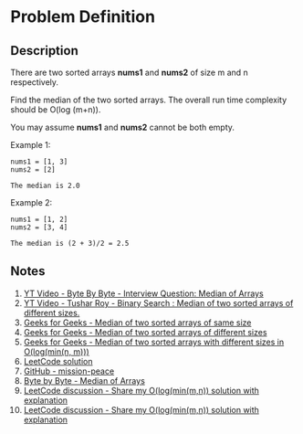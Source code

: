 # Problem Definition

## Description

There are two sorted arrays **nums1** and **nums2** of size m and n respectively.

Find the median of the two sorted arrays. The overall run time complexity should be O(log (m+n)).

You may assume **nums1** and **nums2** cannot be both empty.

Example 1:

```text
nums1 = [1, 3]
nums2 = [2]

The median is 2.0
```

Example 2:

```text
nums1 = [1, 2]
nums2 = [3, 4]

The median is (2 + 3)/2 = 2.5
```

## Notes

1. [YT Video - Byte By Byte - Interview Question: Median of Arrays](https://www.youtube.com/watch?v=HGgdcKbC5ro)
2. [YT Video - Tushar Roy - Binary Search : Median of two sorted arrays of different sizes.](https://www.youtube.com/watch?v=LPFhl65R7ww)
3. [Geeks for Geeks - Median of two sorted arrays of same size](https://www.geeksforgeeks.org/median-of-two-sorted-arrays/)
4. [Geeks for Geeks - Median of two sorted arrays of different sizes](https://www.geeksforgeeks.org/median-of-two-sorted-arrays-of-different-sizes/)
5. [Geeks for Geeks - Median of two sorted arrays with different sizes in O(log(min(n, m)))](https://www.geeksforgeeks.org/median-two-sorted-arrays-different-sizes-ologminn-m/)
6. [LeetCode solution](https://leetcode.com/problems/median-of-two-sorted-arrays/solution/)
7. [GitHub - mission-peace](https://github.com/mission-peace/interview/blob/master/src/com/interview/binarysearch/MedianOfTwoSortedArrayOfDifferentLength.java)
8. [Byte by Byte - Median of Arrays](https://www.byte-by-byte.com/median/)
9. [LeetCode discussion - Share my O(log(min(m,n)) solution with explanation](<https://leetcode.com/problems/median-of-two-sorted-arrays/discuss/2481/Share-my-O(log(min(mn))-solution-with-explanation/2952>)
10. [LeetCode discussion - Share my O(log(min(m,n)) solution with explanation](<https://leetcode.com/problems/median-of-two-sorted-arrays/discuss/2481/Share-my-O(log(min(mn))-solution-with-explanation/246245>)